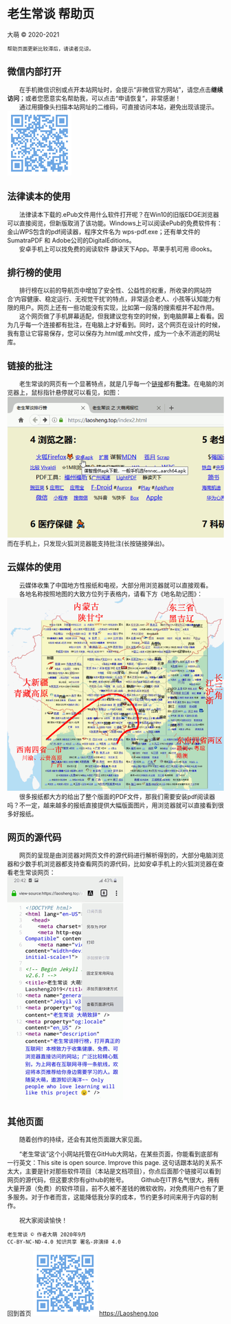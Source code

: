 老生常谈 帮助页
================
大萌 © 2020-2021

	帮助页面更新比较滞后，请读者见谅。

微信内部打开
------------

　　在手机微信识别或点开本站网址时，会提示“非微信官方网站”，请您点击**继续访问**；或者您愿意实名帮助我，可以点击“申请恢复”，非常感谢！  
　　通过用摄像头扫描本站网址的二维码，可直接访问本站，避免出现该提示。  
 ![](../indexQR-Blue.png)  

法律读本的使用
---------------

　　法律读本下载的.ePub文件用什么软件打开呢？在Win10的旧版EDGE浏览器可以直接阅览，但新版取消了该功能。Windows上可以阅读ePub的免费软件有：金山WPS包含的pdf阅读器，程序文件名为 wps-pdf.exe；还有单文件的SumatraPDF 和 Adobe公司的DigitalEditions。  
　　安卓手机上可以找免费的阅读软件 静读天下App。苹果手机可用 iBooks。

排行榜的使用
------------

　　排行榜在以前的导航页中增加了安全性、公益性的权重，所收录的网站符合‘内容健康、稳定运行、无视觉干扰’的特点，非常适合老人、小孩等认知能力有限的用户。网页上还有一些功能没有实现，比如第一段落的搜索框并不起作用。  
　　这个网页做了手机屏幕适配，但我建议您有空的时候，到电脑屏幕上看看。因为几乎每一个连接都有批注，在电脑上才好看到。同时，这个网页在设计的时候，我有意让它容易保存，您可以保存为.html或.mht文件，成为一个永不消逝的网址库。

链接的批注
------------

　　老生常谈的网页有一个显著特点，就是几乎每一个[链接](./helpweb.txt "这里显示的就是批注")都有**批注**。在电脑的浏览器上，鼠标指针悬停就可以看见，如图：
 ![](Help-Mouse.png)  
而在手机上，只发现火狐浏览器能支持批注(长按链接弹出)。


云媒体的使用
------------

　　云媒体收集了中国地方性报纸和电视，大部分用浏览器就可以直接观看。  
　　各地名称按照地图的大致方位列于表格内，请看下方《地名助记图》：  
 ![](../fly/地名助记图-导出-800p.png)  
　　很多报纸都大方的给出了整个版面的PDF文件，那我们需要安装pdf阅读器吗？不一定，越来越多的报纸直接提供大幅版面图片，用浏览器就可以直接看到很多好报纸。  

网页的源代码
-------------

　　网页的呈现是由浏览器对网页文件的源代码进行解析得到的，大部分电脑浏览器和少数手机浏览器都支持查看网页的源代码，比如安卓手机上的火狐浏览器在查看老生常谈网页：  
 ![](../changtan/App-View-Page-Source.png)  

其他页面
---------

　　随着创作的持续，还会有其他页面跟大家见面。

　　“老生常谈”这个小网站托管在GitHub大网站，在某些页面，你能看到底部有一行英文：This site is open source. Improve this page. 这句话跟本站的关系不太大，主要是针对那些软件项目（本站是文档项目），你点后面那个链接可以看到网页的源代码，但这要求你有github的帐号。
　　Github在IT界名气很大，拥有大量开源（免费）的软件项目，前不久被不差钱的微软收购，对免费用户也有了更多服务。对于作者而言，这能降低我分享的成本，节约更多时间来用于内容的制作。

　　祝大家阅读愉快！

	老生常谈 © 作者大萌 2020年9月
	CC-BY-NC-ND-4.0 知识共享 署名-非演绎 4.0

回到首页
<a href=".." title="返回老生常谈首页"><img src="../indexQR-Blue.png" /></a> 
https://Laosheng.top
